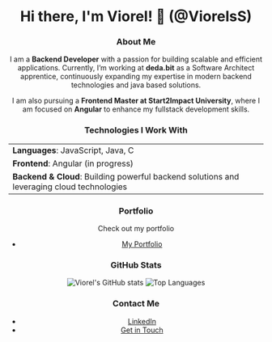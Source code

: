 <div align="center">

# Hi there, I'm Viorel! 👋 (@ViorelsS)

### About Me
I am a **Backend Developer** with a passion for building scalable and efficient applications. Currently, I’m working at **deda.bit** as a Software Architect apprentice, continuously expanding my expertise in modern backend technologies and java based solutions.

I am also pursuing a **Frontend Master at Start2Impact University**, where I am focused on **Angular** to enhance my fullstack development skills.

### Technologies I Work With
<table>
  <tr>
    <td><strong>Languages</strong>: JavaScript, Java, C</td>
  </tr>
  <tr>
    <td><strong>Frontend</strong>: Angular (in progress)</td>
  </tr>
  <tr>
    <td><strong>Backend & Cloud</strong>: Building powerful backend solutions and leveraging cloud technologies</td>
  </tr>
</table>

### Portfolio
Check out my portfolio
- [My Portfolio](https://viorelss.github.io/html-css-s2i/)

### GitHub Stats
![Viorel's GitHub stats](https://github-readme-stats.vercel.app/api?username=ViorelsS&show_icons=true&theme=radical)
![Top Languages](https://github-readme-stats.vercel.app/api/top-langs/?username=ViorelsS&layout=compact&theme=radical)

### Contact Me
- [LinkedIn](https://www.linkedin.com/in/viorel-s/)
- [Get in Touch](https://viorelss.github.io/html-css-s2i/contact)

</div>

